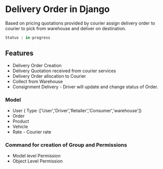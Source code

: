 # Delivery Order in Django

Based on pricing quotations provided by courier assign delivery order to courier to pick from warehouse and deliver on destination.

```python
Status : in-progress
```

## Features

* Delivery Order Creation
* Delivery Quotation received from courier services
* Delivery Order allocation to Courier
* Collect from Warehouse
* Consignment Delivery - Driver will update and change status of Order.

### Model

* User ( Type :['User','Driver','Retailer','Consumer','warehouse'])
* Order
* Product
* Vehicle
* Rate - Courier rate

### Command for creation of Group and Permissions

* Model level Permission
* Object Level Permission
